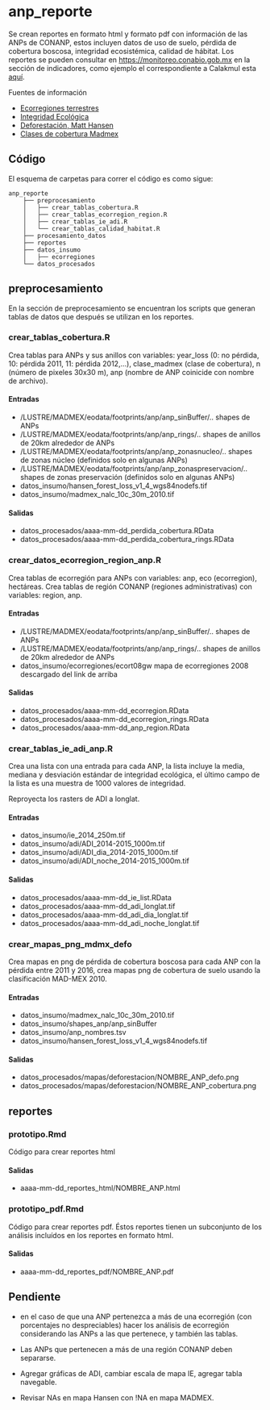 # anp_reporte

Se crean reportes en formato html y formato pdf con información de las ANPs de CONANP, estos incluyen datos de uso de suelo, pérdida de cobertura boscosa, integridad ecosistémica, calidad de hábitat. Los reportes se pueden consultar en https://monitoreo.conabio.gob.mx en la sección de indicadores, como ejemplo el correspondiente a Calakmul esta [aquí](https://monitoreo.conabio.gob.mx/i-efectividad/reportes_html/9103.html).

Fuentes de información

* [Ecorregiones terrestres](http://www.conabio.gob.mx/informacion/metadata/gis/ecort08gw.xml?_xsl=/db/metadata/xsl/fgdc_html.xsl&_indent=no)
* [Integridad Ecológica]()
* [Deforestación, Matt Hansen](http://earthenginepartners.appspot.com/science-2013-global-forest)
* [Clases de cobertura Madmex](http://madmex.conabio.gob.mx/)

## Código

El esquema de carpetas para correr el código es como sigue:

```
anp_reporte
    ├── preprocesamiento
    │   ├── crear_tablas_cobertura.R
    │   ├── crear_tablas_ecorregion_region.R
    │   ├── crear_tablas_ie_adi.R
    │   └── crear_tablas_calidad_habitat.R
    ├── procesamiento_datos
    ├── reportes
    ├── datos_insumo
    │   ├── ecorregiones
    └── datos_procesados

```

## preprocesamiento
En la sección de preprocesamiento se encuentran los scripts que generan tablas de datos que después se utilizan en los reportes.

### crear_tablas_cobertura.R 
Crea tablas para ANPs y sus anillos con variables: year_loss (0: no pérdida, 10: pérdida 2011, 11: pérdida 2012,...), 
clase_madmex (clase de cobertura), n (número de pixeles 30x30 m), anp (nombre de ANP coinicide con nombre de archivo).

#### Entradas
* /LUSTRE/MADMEX/eodata/footprints/anp/anp_sinBuffer/.. shapes de ANPs
* /LUSTRE/MADMEX/eodata/footprints/anp/anp_rings/.. shapes de anillos de 20km alrededor de ANPs
* /LUSTRE/MADMEX/eodata/footprints/anp/anp_zonasnucleo/.. shapes de zonas núcleo (definidos solo en algunas ANPs)
* /LUSTRE/MADMEX/eodata/footprints/anp/anp_zonaspreservacion/.. shapes de zonas preservación (definidos solo en algunas ANPs)
* datos_insumo/hansen_forest_loss_v1_4_wgs84nodefs.tif
* datos_insumo/madmex_nalc_10c_30m_2010.tif

#### Salidas
* datos_procesados/aaaa-mm-dd_perdida_cobertura.RData
* datos_procesados/aaaa-mm-dd_perdida_cobertura_rings.RData

### crear_datos_ecorregion_region_anp.R
Crea tablas de ecorregión para ANPs con variables: anp, eco (ecorregion), hectáreas.
Crea tablas de región CONANP (regiones administrativas) con variables: region, anp. 

#### Entradas
* /LUSTRE/MADMEX/eodata/footprints/anp/anp_sinBuffer/.. shapes de ANPs
* /LUSTRE/MADMEX/eodata/footprints/anp/anp_rings/.. shapes de anillos de 20km alrededor de ANPs
* datos_insumo/ecorregiones/ecort08gw mapa de ecorregiones 2008 descargado del link de arriba

#### Salidas
* datos_procesados/aaaa-mm-dd_ecorregion.RData
* datos_procesados/aaaa-mm-dd_ecorregion_rings.RData
* datos_procesados/aaaa-mm-dd_anp_region.RData

### crear_tablas_ie_adi_anp.R
Crea una lista con una entrada para cada ANP, la lista incluye la media, mediana y desviación estándar 
de integridad ecológica, el último campo de la lista es una muestra de 1000 valores de integridad.

Reproyecta los rasters de ADI a longlat.

#### Entradas
* datos_insumo/ie_2014_250m.tif
* datos_insumo/adi/ADI_2014-2015_1000m.tif
* datos_insumo/adi/ADI_dia_2014-2015_1000m.tif
* datos_insumo/adi/ADI_noche_2014-2015_1000m.tif

#### Salidas
* datos_procesados/aaaa-mm-dd_ie_list.RData
* datos_procesados/aaaa-mm-dd_adi_longlat.tif
* datos_procesados/aaaa-mm-dd_adi_dia_longlat.tif
* datos_procesados/aaaa-mm-dd_adi_noche_longlat.tif

### crear_mapas_png_mdmx_defo
Crea mapas en png de pérdida de cobertura boscosa para cada ANP con la pérdida entre 2011 y 2016, crea mapas png de cobertura de suelo usando la clasificación MAD-MEX 2010.

#### Entradas
* datos_insumo/madmex_nalc_10c_30m_2010.tif
* datos_insumo/shapes_anp/anp_sinBuffer
* datos_insumo/anp_nombres.tsv
* datos_insumo/hansen_forest_loss_v1_4_wgs84nodefs.tif

#### Salidas
* datos_procesados/mapas/deforestacion/NOMBRE_ANP_defo.png
* datos_procesados/mapas/deforestacion/NOMBRE_ANP_cobertura.png

## reportes

### prototipo.Rmd
Código para crear reportes html

#### Salidas
* aaaa-mm-dd_reportes_html/NOMBRE_ANP.html

### prototipo_pdf.Rmd
Código para crear reportes pdf. Éstos reportes tienen un subconjunto de los análisis incluídos en los reportes en formato html.

#### Salidas
* aaaa-mm-dd_reportes_pdf/NOMBRE_ANP.pdf

## Pendiente
* en el caso de que una ANP pertenezca a más de una ecorregión (con porcentajes no despreciables) hacer los análisis de ecorregión considerando las ANPs a las que pertenece, y también las tablas.

* Las ANPs que pertenecen a más de una región CONANP deben separarse.

* Agregar gráficas de ADI, cambiar escala de mapa IE, agregar tabla navegable.

* Revisar NAs en mapa Hansen con !NA en mapa MADMEX.

